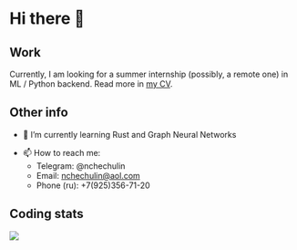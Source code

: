 # Hi there 👋

## Work

Currently, I am looking for a summer internship (possibly, a remote one) in ML / Python backend.
Read more in [my CV](https://nchechulin.github.io/cv.pdf).

## Other info

<!-- - 🔭 I’m currently working on ... -->
- 🌱 I’m currently learning Rust and Graph Neural Networks
<!-- - 👯 I’m looking to collaborate on ... -->
<!-- - 🤔 I’m looking for help with ... -->
<!-- - 💬 Ask me about ... -->
- 📫 How to reach me:
  - Telegram: @nchechulin
  - Email: nchechulin@aol.com
  - Phone (ru): +7(925)356-71-20
<!-- - 😄 Pronouns: ... -->
<!-- - ⚡ Fun fact: ... -->


<!--
**NChechulin/NChechulin** is a ✨ _special_ ✨ repository because its `README.md` (this file) appears on your GitHub profile.

Here are some ideas to get you started:

- 🔭 I’m currently working on ...
- 🌱 I’m currently learning ...
- 👯 I’m looking to collaborate on ...
- 🤔 I’m looking for help with ...
- 💬 Ask me about ...
- 📫 How to reach me: ...
- 😄 Pronouns: ...
- ⚡ Fun fact: ...
-->

## Coding stats

![](https://github-readme-stats.vercel.app/api/wakatime?username=NChechulin&api_domain=wakapi.dev&bg_color=1A202C&title_color=2F855A&icon_color=2F855A&text_color=ffffff&custom_title=Wakapi%20Week%20Stats&layout=compact)
